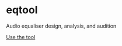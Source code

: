 # eqtool
Audio equaliser design, analysis, and audition

[Use the tool](https://chummersone.github.io/eqtool/index.html)
